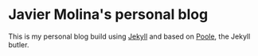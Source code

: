 # Javier Molina's personal blog
This is my personal blog build using [Jekyll](http://jekyllrb.com) and based on [Poole](http://getpoole.com), the Jekyll butler.

